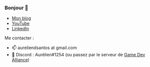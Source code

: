 ### Bonjour 👋

- [Mon blog](https://aureliendossantos.github.io/)
- [YouTube](https://www.youtube.com/channel/UCCjlo6Ihet_T3X6bKLJzPsA)
- [LinkedIn](https://www.linkedin.com/in/aureliendossantos/)

Me contacter :

- 📫 aureliendsantos at gmail.com
- 💬 Discord : Aurélien#1254 (ou passez par le serveur de [Game Dev Alliance](https://gamedevalliance.fr/))
